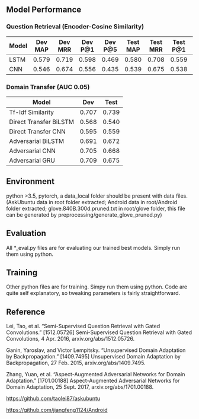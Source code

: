 
## Model Performance
### Question Retrieval (Encoder-Cosine Similarity)
| Model | Dev MAP | Dev MRR | Dev P@1 | Dev P@5 | Test MAP | Test MRR | Test P@1 | Test P@5 |
| ----- |:---:| :---:|:---:| :---:|:---:| :---:|:---:| :---:|
| LSTM | 0.579 | 0.719 | 0.598 | 0.469 | 0.580 | 0.708 | 0.559 | 0.439 |
| CNN  | 0.546 | 0.674 | 0.556 | 0.435 | 0.539 | 0.675 | 0.538 | 0.408 |

### Domain Transfer (AUC 0.05)

| Model | Dev | Test | 
| ----- |:---:| :---:|
| Tf-Idf Similarity | 0.707 | 0.739 |
| Direct Transfer BiLSTM | 0.568 | 0.540 |
| Direct Transfer CNN | 0.595 | 0.559 |
| Adversarial BiLSTM | 0.691 | 0.672 |
| Adversarial CNN | 0.705 | 0.668 |
| Adversarial GRU | 0.709 | 0.675 |

## Environment
python >3.5, pytorch, a data_local folder should be present with data files. (AskUbuntu data in root folder extracted; Android data in root/Android folder extracted; glove.840B.300d.pruned.txt in root/glove folder, this file can be generated by preprocessing/generate_glove_pruned.py)

## Evaluation
All \*\_eval.py files are for evaluating our trained best models. Simply run them using python.

## Training
Other python files are for training. Simpy run them using python. Code are quite self explanatory, so tweaking parameters is fairly straightforward.

## Reference
Lei, Tao, et al. “Semi-Supervised Question Retrieval with Gated Convolutions.” [1512.05726] Semi-Supervised Question Retrieval with Gated Convolutions, 4 Apr. 2016, arxiv.org/abs/1512.05726.

Ganin, Yaroslav, and Victor Lempitsky. “Unsupervised Domain Adaptation by Backpropagation.” [1409.7495] Unsupervised Domain Adaptation by Backpropagation, 27 Feb. 2015, arxiv.org/abs/1409.7495.

Zhang, Yuan, et al. “Aspect-Augmented Adversarial Networks for Domain Adaptation.” [1701.00188] Aspect-Augmented Adversarial Networks for Domain Adaptation, 25 Sept. 2017, arxiv.org/abs/1701.00188.

https://github.com/taolei87/askubuntu

https://github.com/jiangfeng1124/Android

